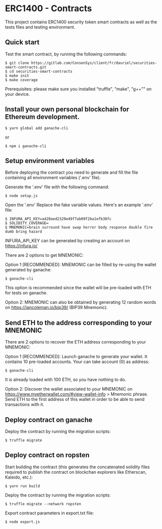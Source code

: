 # ERC1400 - Contracts

This project contains ERC1400 security token smart contracts as well as the tests files and testing environment.

## Quick start

Test the smart contract, by running the following commands:
```
$ git clone https://gitlab.com/ConsenSys/client/fr/dauriel/securities-smart-contracts.git
$ cd securities-smart-contracts
$ make init
$ make coverage
```
Prerequisites: please make sure you installed "truffle", "make", "g++"" on your device.

## Install your own personal blockchain for Ethereum development.

```
$ yarn global add ganache-cli
```
or
```
$ npm i ganache-cli
```

## Setup environment variables

Before deploying the contract you need to generate and fill the file containing all environment variables ('.env' file).

Generate the '.env' file with the following command:
```
$ node setup.js
```

Open the '.env' Replace the fake variable values. Here's an example '.env' file:
```
$ INFURA_API_KEY=a420aed2329e49f7ab09f2ba1efb38fc
$ SOLIDITY_COVERAGE=
$ MNEMONIC=brain surround have swap horror body response double fire dumb bring hazard
```

INFURA_API_KEY can be generated by creating an account on https://infura.io/

There are 2 options to get MNEMONIC:

Option 1 [RECOMMENDED]: MNEMONIC can be filled by re-using the wallet generated by ganache:
```
$ ganache-cli
```
This option is recommended since the wallet will be pre-loaded with ETH for tests on ganache.

Option 2: MNEMONIC can also be obtained by generating 12 random words on https://iancoleman.io/bip39/ (BIP39 Mnemonic).


## Send ETH to the address corresponding to your MNEMONIC

There are 2 options to recover the ETH address corresponding to your MNEMONIC:

Option 1 [RECOMMENDED]: Launch ganache to generate your wallet. It contains 10 pre-loaded accounts. Your can take account (0) as address:
```
$ ganache-cli
```
It is already loaded with 100 ETH, so you have nothing to do.

Option 2:
Discover the wallet associated to your MNEMONIC on https://www.myetherwallet.com/#view-wallet-info > Mnemonic phrase.
Send ETH to the first address of this wallet in order to be able to send transactions with it.

## Deploy contract on ganache

Deploy the contract by running the migration scripts:
```
$ truffle migrate
```

## Deploy contract on ropsten

Start building the contract (this generates the concatenated solidity files required to publish the contract on blockchan explorers like Etherscan, Kaleido, etc.):
```
$ yarn run build
```

Deploy the contract by running the migration scripts:
```
$ truffle migrate --network ropsten
```

Export contract parameters in export.txt file:
```
$ node export.js
```
